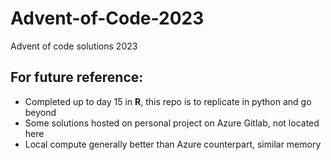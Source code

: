 # Advent-of-Code-2023
Advent of code solutions 2023 

## For future reference:
- Completed up to day 15 in **R**, this repo is to replicate in python and go beyond
- Some solutions hosted on personal project on Azure Gitlab, not located here
- Local compute generally better than Azure counterpart, similar memory


